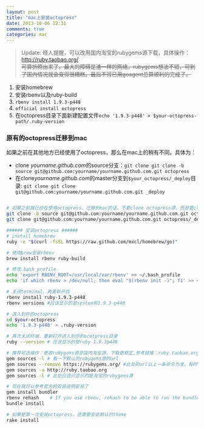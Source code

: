 ```yaml
---
layout: post
title: "mac上安装octopress"
date: 2013-10-06 12:31
comments: true
categories: mac
---
```


> Update: 经人提醒，可以改用国内淘宝的rubygems源下载，具体操作：http://ruby.taobao.org/   
> ~~可算折腾出来了。最大的障碍是渣一样的网络，rubygems想法不错，可到了国内情况就会变得很糟糕。最后不得已用goagent总算顺利的完成了。~~

1. 安装homebrew
1. 安装rbenv以及ruby-build
1. `rbenv install 1.9.3-p448`
1. `official install octopress`
1. 在octopress目录下面新建配置文件`echo '1.9.3-p448' > $your-octopress-path/.ruby-version`

<!--more-->

### 原有的octopress迁移到mac

如果之前在其他地方已经使用了octopress，那么在mac上的稍有不同。具体为：

+ clone *yourname.github.com*的source分支：`git clone git clone -b source git@github.com:yourname/yourname.github.com.git octopress`
+ 在clone*yourname.github.com*的master分支到`$your_octopress/_deploy`目录: `git clone git clone git@github.com:yourname/yourname.github.com.git _deploy`

```bash

# 如果之前就已经在使用octopress，迁移到mac的话，不要clone octopress源，而是要clone你自己的repo源的source分支
git clone -b source git@github.com:yourname/yourname.github.com.git octopress
git clone git@github.com:yourname/yourname.github.com.git octopress/_deploy

###### 安装octopress ######
# install homebrew
ruby -e "$(curl -fsSL https://raw.github.com/mxcl/homebrew/go)"

# 使用brew安装rbenv
brew install rbenv ruby-build

# 修改.bash_profile
echo 'export RBENV_ROOT=/usr/local/var/rbenv' >> ~/.bash_profile
echo 'if which rbenv > /dev/null; then eval "$(rbenv init -)"; fi' >> ~/.bash_profile

# 关闭terminal，再重新开启
rbenv install ruby-1.9.3-p448
rbenv versions #应该显示的是system和1.9.3-p448

# 进入到你的octopress
cd $your-octopress
echo '1.9.3-p448' > .ruby-version

# 再次关闭终端，重新打开进入到你的ocotpress目录
ruby --version # 应该显示的是ruby 1.9.3p448

# 推荐可选操作：更改rubygems源至国内淘宝源，下载更稳定,参考链接：ruby.taobao.org
gem sources -l # 看一下默认的rubygems源的url
gem sources --remove https://rubygems.org/ #此处的url以上一条命令为准，有时可能是http而不是https
gem sources -a http://ruby.taobao.org
gem sources -l # 此处应该只显示的是淘宝的rubygems源

# 现在就可以参考官方的安装说明安装了
gem install bundler
rbenv rehash    # If you use rbenv, rehash to be able to run the bundle command
bundle install

# 如果是第一次安装octopress，还需要安装默认的theme
rake install

```
